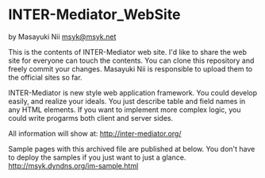 INTER-Mediator_WebSite
======================

by Masayuki Nii
msyk@msyk.net

This is the contents of INTER-Mediator web site.
I'd like to share the web site for everyone can touch the contents.
You can clone this repository and freely commit your changes.
Masayuki Nii is responsible to upload them to the official sites so far.

INTER-Mediator is new style web application framework.
You could develop easily, and realize your ideals.
You just describe table and field names in any HTML elements.
If you want to implement more complex logic, you could write progarms both client and server sides.

All information will show at:
http://inter-mediator.org/

Sample pages with this archived file are published at below.
You don't have to deploy the samples if you just want to just a glance.
http://msyk.dyndns.org/im-sample.html
